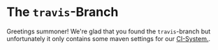 # The `travis`-Branch
Greetings summoner!
We're glad that you found the `travis`-branch but unfortunately it only contains some maven settings for our [CI-System.](http://www.travis-ci.org/vatbub/hangman-solver).
